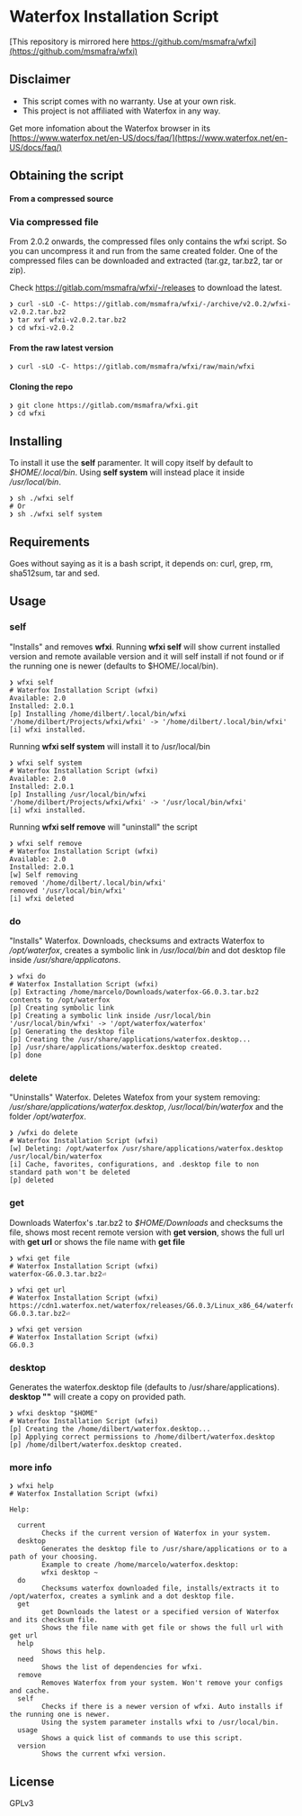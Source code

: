 # Waterfox Installation Script

[This repository is mirrored here https://github.com/msmafra/wfxi](https://github.com/msmafra/wfxi)

## Disclaimer
- This script comes with no warranty. Use at your own risk.
- This project is not affiliated with Waterfox in any way.

Get more infomation about the Waterfox browser in its [https://www.waterfox.net/en-US/docs/faq/](https://www.waterfox.net/en-US/docs/faq/)

## Obtaining the script
#### From a compressed source
### Via compressed file
From 2.0.2 onwards, the compressed files only contains the wfxi script. So you can uncompress it and run from the same created folder. One of the compressed files can be downloaded and extracted (tar.gz, tar.bz2, tar or zip).

Check https://gitlab.com/msmafra/wfxi/-/releases to download the latest.
```
❯ curl -sLO -C- https://gitlab.com/msmafra/wfxi/-/archive/v2.0.2/wfxi-v2.0.2.tar.bz2
❯ tar xvf wfxi-v2.0.2.tar.bz2
❯ cd wfxi-v2.0.2
```
#### From the raw latest version

```
❯ curl -sLO -C- https://gitlab.com/msmafra/wfxi/raw/main/wfxi
```

#### Cloning the repo
```
❯ git clone https://gitlab.com/msmafra/wfxi.git
❯ cd wfxi
```
## Installing

To install it use the **self** paramenter. It will copy itself by default to _$HOME/.local/bin_. Using **self system** will instead place it inside _/usr/local/bin_.
```
❯ sh ./wfxi self
# Or
❯ sh ./wfxi self system
```

## Requirements
Goes without saying as it is a bash script, it depends on: curl, grep, rm, sha512sum, tar and sed.

## Usage
### self
"Installs" and removes **wfxi**.
Running **wfxi self** will show current installed version and remote available version and it will self install if not found or if the running one is newer (defaults to $HOME/.local/bin).
```
❯ wfxi self
# Waterfox Installation Script (wfxi)
Available: 2.0
Installed: 2.0.1
[p] Installing /home/dilbert/.local/bin/wfxi
'/home/dilbert/Projects/wfxi/wfxi' -> '/home/dilbert/.local/bin/wfxi'
[i] wfxi installed.
```
Running **wfxi self system** will install it to /usr/local/bin
```
❯ wfxi self system
# Waterfox Installation Script (wfxi)
Available: 2.0
Installed: 2.0.1
[p] Installing /usr/local/bin/wfxi
'/home/dilbert/Projects/wfxi/wfxi' -> '/usr/local/bin/wfxi'
[i] wfxi installed.
```
Running **wfxi self remove** will "uninstall" the script
```
❯ wfxi self remove
# Waterfox Installation Script (wfxi)
Available: 2.0
Installed: 2.0.1
[w] Self removing
removed '/home/dilbert/.local/bin/wfxi'
removed '/usr/local/bin/wfxi'
[i] wfxi deleted
```
### do

"Installs" Waterfox. Downloads, checksums and extracts Waterfox to _/opt/waterfox_, creates a symbolic link in _/usr/local/bin_ and dot desktop file inside _/usr/share/applicatons_.
```
❯ wfxi do
# Waterfox Installation Script (wfxi)
[p] Extracting /home/marcelo/Downloads/waterfox-G6.0.3.tar.bz2 contents to /opt/waterfox
[p] Creating symbolic link
[p] Creating a symbolic link inside /usr/local/bin
'/usr/local/bin/wfxi' -> '/opt/waterfox/waterfox'
[p] Generating the desktop file
[p] Creating the /usr/share/applications/waterfox.desktop...
[p] /usr/share/applications/waterfox.desktop created.
[p] done
```
### delete
"Uninstalls" Waterfox. Deletes Watefox from your system removing: _/usr/share/applications/waterfox.desktop_, _/usr/local/bin/waterfox_ and the folder _/opt/waterfox_.
```
❯ /wfxi do delete
# Waterfox Installation Script (wfxi)
[w] Deleting: /opt/waterfox /usr/share/applications/waterfox.desktop /usr/local/bin/waterfox
[i] Cache, favorites, configurations, and .desktop file to non standard path won't be deleted
[p] deleted
```
### get
Downloads Waterfox's .tar.bz2 to _$HOME/Downloads_ and checksums the file, shows most recent remote version with **get version**, shows the full url with **get url** or shows the file name with **get file**
```
❯ wfxi get file
# Waterfox Installation Script (wfxi)
waterfox-G6.0.3.tar.bz2⏎

❯ wfxi get url
# Waterfox Installation Script (wfxi)
https://cdn1.waterfox.net/waterfox/releases/G6.0.3/Linux_x86_64/waterfox-G6.0.3.tar.bz2⏎

❯ wfxi get version
# Waterfox Installation Script (wfxi)
G6.0.3
```

### desktop
Generates the waterfox.desktop file (defaults to /usr/share/applications). **desktop "<path>"** will create a copy on provided path.

```
❯ wfxi desktop "$HOME"
# Waterfox Installation Script (wfxi)
[p] Creating the /home/dilbert/waterfox.desktop...
[p] Applying correct permissions to /home/dilbert/waterfox.desktop
[p] /home/dilbert/waterfox.desktop created.
```
### more info
```
❯ wfxi help
# Waterfox Installation Script (wfxi)

Help:

  current
        Checks if the current version of Waterfox in your system.
  desktop
        Generates the desktop file to /usr/share/applications or to a path of your choosing.
        Example to create /home/marcelo/waterfox.desktop:
        wfxi desktop ~ 
  do
        Checksums waterfox downloaded file, installs/extracts it to /opt/waterfox, creates a symlink and a dot desktop file.
  get
        get Downloads the latest or a specified version of Waterfox and its checksum file.
        Shows the file name with get file or shows the full url with get url
  help
        Shows this help.
  need
        Shows the list of dependencies for wfxi.
  remove
        Removes Waterfox from your system. Won't remove your configs and cache.
  self
        Checks if there is a newer version of wfxi. Auto installs if the running one is newer.
        Using the system parameter installs wfxi to /usr/local/bin.
  usage
        Shows a quick list of commands to use this script.
  version
        Shows the current wfxi version.
```
## License
GPLv3


